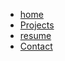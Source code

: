 <html lang="en">
<head>
    <meta charset="UTF-8">
    <meta name="viewport" content="width=device-width, initial-scale=1.0">
    <title>home Page</title>
    <link rel="stylesheet" href="style.css">
</head>
<body>
    <nav>
        <div class="nav-container">
            <ul>
                <li><a href="index.html">home</a></li>
                <li><a href="home.html">Projects</a></li>
                <li><a href="resume.html">resume</a></li>
                <li><a href="contact.html">Contact</a></li>
            </ul>
        </div>
    </nav>
</body>
</html>

